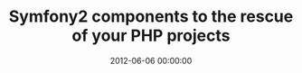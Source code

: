 ---
event: Symfony Live Paris 2012
title: "Symfony2 components to the rescue of your PHP projects "
youtube_id: WlwMlWQR0AU
authors: 
    - Xavier Lacot

layout: youtube
date: 2012-06-06 00:00:00
---